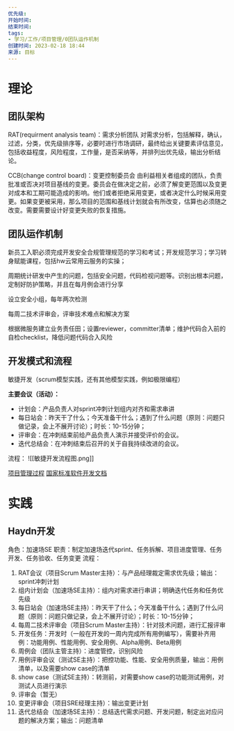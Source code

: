 ```yaml
---
优先级: 
开始时间: 
结束时间: 
tags: 
- 学习/工作/项目管理/0团队运作机制
创建时间: 2023-02-18 18:44
来源: 目标
---
```


# 理论

## 团队架构
RAT(requirment analysis team)：需求分析团队
对需求分析，包括解释，确认，过滤，分类，优先级排序等，必要时进行市场调研，最终给出关键要素评估意见，包括收益程度，风险程度，工作量，是否采纳等，并排列出优先级，输出分析结论。

CCB(change control board)：变更控制委员会
由利益相关者组成的团队，负责批准或否决对项目基线的变更。委员会在做决定之前，必须了解变更范围以及变更对成本和工期可能造成的影响。他们或者拒绝采用变更，或者决定什么时候采用变更。如果变更被采用，那么项目的范围和基线计划就会有所改变，估算也必须随之改变。需要需要设计好变更失败的恢复措施。

## 团队运作机制
新员工入职必须完成开发安全合规管理规范的学习和考试；开发规范学习；学习转身赋能课程，包括hw云常用云服务的实操；

周期统计研发中产生的问题，包括安全问题，代码检视问题等。识别出根本问题，定制好防护策略，并且在每月例会进行分享

设立安全小组，每年两次检测

每周二技术评审会，评审技术难点和解决方案

根据微服务建立业务责任田；设置reviewer，committer清单；维护代码合入前的自检checklist，降低问题代码合入风险

## 开发模式和流程

敏捷开发（scrum模型实践，还有其他模型实践，例如极限编程）

**主要会议（活动）：**
- 计划会：产品负责人对sprint冲刺计划组内对齐和需求串讲
- 每日站会：昨天干了什么；今天准备干什么；遇到了什么问题（原则：问题只做记录，会上不展开讨论）；时长：10-15分钟；
- 评审会：在冲刺结束前给产品负责人演示并接受评价的会议。
- 迭代总结会：在冲刺结束后召开的关于自我持续改进的会议。

流程：
![[敏捷开发流程图.png]]

[项目管理过程](https://kdocs.cn/l/chXYmHjYn51v)
[国家标准软件开发文档](https://github.com/GZzzhsmart/development-document)

# 实践

## Haydn开发

角色：加速场SE
职责：制定加速场迭代sprint、任务拆解、项目进度管理、任务开发、任务验收、任务变更
流程：
1. RAT会议（项目Scrum Master主持）：与产品经理裁定需求优先级；输出：sprint冲刺计划
2. 组内计划会（加速场SE主持）：组内对需求进行串讲；明确迭代任务和任务优先级
3. 每日站会（加速场SE主持）：昨天干了什么；今天准备干什么；遇到了什么问题（原则：问题只做记录，会上不展开讨论）；时长：10-15分钟；
4. 每周二技术评审会（项目Scrum Master主持）：针对技术问题，进行汇报评审
5. 开发任务：开发时（一般在开发的一周内完成所有用例编写），需要补齐用例：功能用例、性能用例、安全用例、Alpha用例、Beta用例
6. 周例会（团队主管主持）：进度管控，识别风险
7. 用例评审会议（测试SE主持）：把控功能、性能、安全用例质量，输出：用例清单，以及需要show case的清单
8. show case（测试SE主持）：转测前，对需要show case的功能测试用例，对测试人员进行演示
9. 评审会（暂无）
10. 变更评审会（项目SRE经理主持）：输出变更计划
11.  迭代总结会（加速场SE主持）：总结迭代需求问题、开发问题，制定出对应问题的解决方案；输出：问题清单